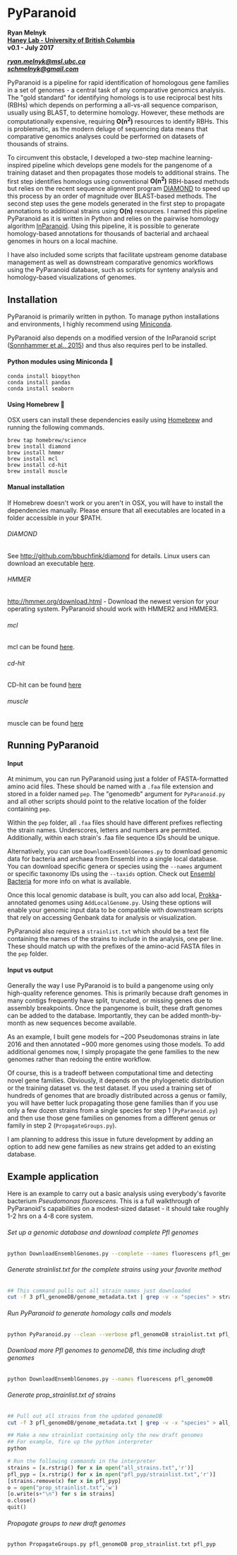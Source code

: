 # PyParanoid

**Ryan Melnyk**  
**[Haney Lab - University of British Columbia](https://haneylab.msl.ubc.ca/)**  
**v0.1 - July 2017**

***ryan.melnyk@msl.ubc.ca***  
***schmelnyk@gmail.com***

PyParanoid is a pipeline for rapid identification of homologous gene families in a set of genomes - a central task of any comparative genomics analysis. The "gold standard" for identifying homologs is to use reciprocal best hits (RBHs) which depends on performing a all-vs-all sequence comparison, usually using BLAST, to determine homology.  However, these methods are computationally expensive, requiring **O(n<sup>2</sup>)** resources to identify RBHs. This is problematic, as the modern deluge of sequencing data means that comparative genomics analyses could be performed on datasets of thousands of strains.

To circumvent this obstacle, I developed a two-step machine learning-inspired pipeline which develops gene models for the pangenome of a training dataset and then propagates those models to additional strains.  The first step identifies homologs using conventional **O(n<sup>2</sup>)** RBH-based methods but relies on the recent sequence alignment program [DIAMOND](http://github.com/bbuchfink/diamond) to speed up this process by an order of magnitude over BLAST-based methods.  The second step uses the gene models generated in the first step to propagate annotations to additional strains using **O(n)** resources. I named this pipeline PyParanoid as it is written in Python and relies on the pairwise homology algorithm [InParanoid](http://inparanoid.sbc.su.se/cgi-bin/faq.cgi). Using this pipeline, it is possible to generate homology-based annotations for thousands of bacterial and archaeal genomes in hours on a local machine.

I have also included some scripts that facilitate upstream genome database management as well as downstream comparative genomics workflows using the PyParanoid database, such as scripts for synteny analysis and homology-based visualizations of genomes.

## Installation

PyParanoid is primarily written in python.  To manage python installations and environments, I highly recommend using [Miniconda](https://conda.io/miniconda.html).

PyParanoid also depends on a modified version of the InParanoid script ([Sonnhammer et al., 2015](http://inparanoid.sbc.su.se/cgi-bin/faq.cgi)) and thus also requires perl to be installed.

#### Python modules using Miniconda :snake:
```
conda install biopython
conda install pandas
conda install seaborn
```

#### Using Homebrew :beers:

OSX users can install these dependencies easily using [Homebrew](https://brew.sh/) and running the following commands.

```
brew tap homebrew/science
brew install diamond
brew install hmmer
brew install mcl
brew install cd-hit
brew install muscle
```

#### Manual installation

If Homebrew doesn't work or you aren't in OSX, you will have to install the dependencies manually. Please ensure that all executables are located in a folder accessible in your $PATH.

###### DIAMOND
See http://github.com/bbuchfink/diamond for details.  Linux users can download an executable [here](https://github.com/bbuchfink/diamond/releases).

###### HMMER
http://hmmer.org/download.html - Download the newest version for your operating system.  PyParanoid should work with HMMER2 and HMMER3.

###### mcl
mcl can be found [here](https://www.micans.org/mcl/index.html?sec_software).

###### cd-hit
CD-hit can be found [here](http://weizhongli-lab.org/cd-hit/)

###### muscle
muscle can be found [here](http://www.drive5.com/muscle/)

## Running PyParanoid


#### Input

At minimum, you can run PyParanoid using just a folder of FASTA-formatted amino acid files.  These should be named with a ```.faa``` file extension and stored in a folder named ```pep```.  The "genomedb" argument for ```PyParanoid.py``` and all other scripts should point to the relative location of the folder containing ```pep```.

Within the ```pep``` folder, all ```.faa``` files should have different prefixes reflecting the strain names. Underscores, letters and numbers are permitted.  Additionally, within each strain's .faa file sequence IDs should be unique.

Alternatively, you can use ```DownloadEnsemblGenomes.py``` to download genomic data for bacteria and archaea from Ensembl into a single local database. You can download specific genera or species using the ```--names``` argument or specific taxonomy IDs using the ```--taxids``` option.  Check out [Ensembl Bacteria](http://bacteria.ensembl.org/species.html) for more info on what is available.

Once this local genomic database is built, you can also add local, [Prokka](https://github.com/tseemann/prokka)-annotated genomes using ```AddLocalGenome.py```.  Using these options will enable your genomic input data to be compatible with downstream scripts that rely on accessing Genbank data for analysis or visualization.

PyParanoid also requires a ```strainlist.txt``` which should be a text file containing the names of the strains to include in the analysis, one per line.  These should match up with the prefixes of the amino-acid FASTA files in the ```pep``` folder.

#### Input vs output

Generally the way I use PyParanoid is to build a pangenome using only high-quality reference genomes.  This is primarily because draft genomes in many contigs frequently have split, truncated, or missing genes due to assembly breakpoints.  Once the pangenome is built, these draft genomes can be added to the database.  Importantly, they can be added month-by-month as new sequences become available.

As an example, I built gene models for ~200 Pseudomonas strains in late 2016 and then annotated ~900 more genomes using those models.  To add additional genomes now, I simply propagate the gene families to the new genomes rather than redoing the entire workflow.

Of course, this is a tradeoff between computational time and detecting novel gene families.  Obviously, it depends on the phylogenetic distribution or the training dataset vs. the test dataset.  If you used a training set of hundreds of genomes that are broadly distributed across a genus or family, you will have better luck propagating those gene families than if you use only a few dozen strains from a single species for step 1 (```PyParanoid.py```) and then use those gene families on genomes from a different genus or family in step 2 (```PropagateGroups.py```).

 I am planning to address this issue in future development by adding an option to add new gene families as new strains get added to an existing database.

## Example application

Here is an example to carry out a basic analysis using everybody's favorite bacterium *Pseudomonas fluorescens*.  This is a full walkthrough of PyParanoid's capabilities on a modest-sized dataset - it should take roughly 1-2 hrs on a 4-8 core system.

###### Set up a genomic database and download complete Pfl genomes
```bash
python DownloadEnsemblGenomes.py --complete --names fluorescens pfl_genomeDB
```

###### Generate strainlist.txt for the complete strains using your favorite method
```bash
## This command pulls out all strain names just downloaded
cut -f 3 pfl_genomeDB/genome_metadata.txt | grep -v -x "species" > strainlist.txt
```

###### Run PyParanoid to generate homology calls and models
```bash
python PyParanoid.py --clean --verbose pfl_genomeDB strainlist.txt pfl_pyp
```
###### Download more Pfl genomes to genomeDB, this time including draft genomes

```bash
python DownloadEnsemblGenomes.py --names fluorescens pfl_genomeDB
```

###### Generate prop_strainlist.txt of strains
```bash
## Pull out all strains from the updated genomeDB
cut -f 3 pfl_genomeDB/genome_metadata.txt | grep -v -x "species" > all_strains.txt

## Make a new strainlist containing only the new draft genomes
## For example, fire up the python interpreter
python
```
```python
# Run the following commands in the interpreter
strains = [x.rstrip() for x in open("all_strains.txt",'r')]
pfl_pyp = [x.rstrip() for x in open("pfl_pyp/strainlist.txt",'r')]
[strains.remove(x) for x in pfl_pyp]
o = open("prop_strainlist.txt",'w')
[o.write(s+"\n") for s in strains]
o.close()
quit()
```

###### Propagate groups to new draft genomes
```bash
python PropagateGroups.py pfl_genomeDB prop_strainlist.txt pfl_pyp
```
